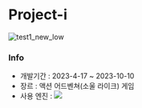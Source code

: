 # Project-i
![test1_new_low](https://github.com/Junhachoi-GameDav/Project-i/assets/87477736/abd9577a-514b-41bf-8a8e-56df1e882de1)
### Info
- 개발기간    : 2023-4-17 ~ 2023-10-10<br>
- 장르    : 액션 어드벤쳐(소울 라이크) 게임<br>
- 사용 엔진 : <img src="https://img.shields.io/badge/Unity3D-000000?style=for-the-badge&logo=Unity&logoColor=white"><br>
